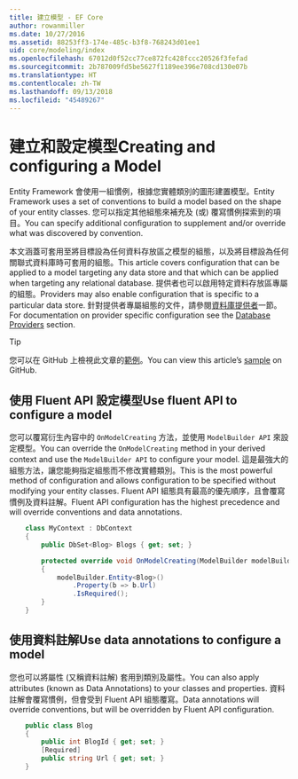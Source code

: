 ```yaml
---
title: 建立模型 - EF Core
author: rowanmiller
ms.date: 10/27/2016
ms.assetid: 88253ff3-174e-485c-b3f8-768243d01ee1
uid: core/modeling/index
ms.openlocfilehash: 67012d0f52cc77ce872fc428fccc20526f3fefad
ms.sourcegitcommit: 2b787009fd5be5627f1189ee396e708cd130e07b
ms.translationtype: HT
ms.contentlocale: zh-TW
ms.lasthandoff: 09/13/2018
ms.locfileid: "45489267"
---
```

# <a name="creating-and-configuring-a-model"></a><span data-ttu-id="47f9d-102">建立和設定模型</span><span class="sxs-lookup"><span data-stu-id="47f9d-102">Creating and configuring a Model</span></span>

<span data-ttu-id="47f9d-103">Entity Framework 會使用一組慣例，根據您實體類別的圖形建置模型。</span><span class="sxs-lookup"><span data-stu-id="47f9d-103">Entity Framework uses a set of conventions to build a model based on the shape of your entity classes.</span></span> <span data-ttu-id="47f9d-104">您可以指定其他組態來補充及 (或) 覆寫慣例探索到的項目。</span><span class="sxs-lookup"><span data-stu-id="47f9d-104">You can specify additional configuration to supplement and/or override what was discovered by convention.</span></span>

<span data-ttu-id="47f9d-105">本文涵蓋可套用至將目標設為任何資料存放區之模型的組態，以及將目標設為任何關聯式資料庫時可套用的組態。</span><span class="sxs-lookup"><span data-stu-id="47f9d-105">This article covers configuration that can be applied to a model targeting any data store and that which can be applied when targeting any relational database.</span></span> <span data-ttu-id="47f9d-106">提供者也可以啟用特定資料存放區專屬的組態。</span><span class="sxs-lookup"><span data-stu-id="47f9d-106">Providers may also enable configuration that is specific to a particular data store.</span></span> <span data-ttu-id="47f9d-107">針對提供者專屬組態的文件，請參閱[資料庫提供者](../providers/index.md)一節。</span><span class="sxs-lookup"><span data-stu-id="47f9d-107">For documentation on provider specific configuration see the [Database Providers](../providers/index.md) section.</span></span>

> [!TIP]  
> <span data-ttu-id="47f9d-108">您可以在 GitHub 上檢視此文章的[範例](https://github.com/aspnet/EntityFramework.Docs/tree/master/samples)。</span><span class="sxs-lookup"><span data-stu-id="47f9d-108">You can view this article’s [sample](https://github.com/aspnet/EntityFramework.Docs/tree/master/samples) on GitHub.</span></span>

## <a name="use-fluent-api-to-configure-a-model"></a><span data-ttu-id="47f9d-109">使用 Fluent API 設定模型</span><span class="sxs-lookup"><span data-stu-id="47f9d-109">Use fluent API to configure a model</span></span>

<span data-ttu-id="47f9d-110">您可以覆寫衍生內容中的 `OnModelCreating` 方法，並使用 `ModelBuilder API` 來設定模型。</span><span class="sxs-lookup"><span data-stu-id="47f9d-110">You can override the `OnModelCreating` method in your derived context and use the `ModelBuilder API` to configure your model.</span></span> <span data-ttu-id="47f9d-111">這是最強大的組態方法，讓您能夠指定組態而不修改實體類別。</span><span class="sxs-lookup"><span data-stu-id="47f9d-111">This is the most powerful method of configuration and allows configuration to be specified without modifying your entity classes.</span></span> <span data-ttu-id="47f9d-112">Fluent API 組態具有最高的優先順序，且會覆寫慣例及資料註解。</span><span class="sxs-lookup"><span data-stu-id="47f9d-112">Fluent API configuration has the highest precedence and will override conventions and data annotations.</span></span>

<!-- [!code-csharp[Main](samples/core/Modeling/FluentAPI/Samples/Required.cs?range=5-15&highlight=5-10)] -->

``` csharp
    class MyContext : DbContext
    {
        public DbSet<Blog> Blogs { get; set; }

        protected override void OnModelCreating(ModelBuilder modelBuilder)
        {
            modelBuilder.Entity<Blog>()
                .Property(b => b.Url)
                .IsRequired();
        }
    }
```

## <a name="use-data-annotations-to-configure-a-model"></a><span data-ttu-id="47f9d-113">使用資料註解</span><span class="sxs-lookup"><span data-stu-id="47f9d-113">Use data annotations to configure a model</span></span>

<span data-ttu-id="47f9d-114">您也可以將屬性 (又稱資料註解) 套用到類別及屬性。</span><span class="sxs-lookup"><span data-stu-id="47f9d-114">You can also apply attributes (known as Data Annotations) to your classes and properties.</span></span> <span data-ttu-id="47f9d-115">資料註解會覆寫慣例，但會受到 Fluent API 組態覆寫。</span><span class="sxs-lookup"><span data-stu-id="47f9d-115">Data annotations will override conventions, but will be overridden by Fluent API configuration.</span></span>

<!-- [!code-csharp[Main](samples/core/Modeling/DataAnnotations/Samples/Required.cs?range=11-16&highlight=4)] -->
``` csharp
    public class Blog
    {
        public int BlogId { get; set; }
        [Required]
        public string Url { get; set; }
    }
```
